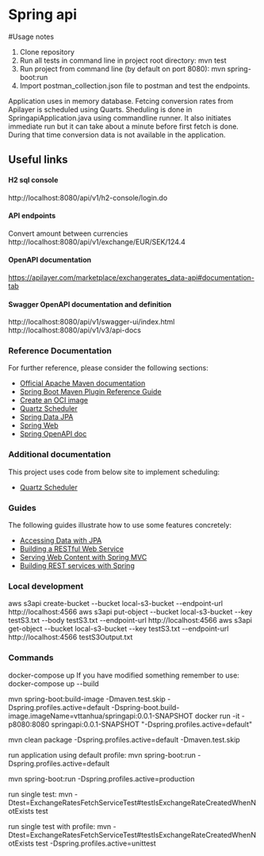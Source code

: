 # Spring api

#Usage notes

1. Clone repository
2. Run all tests in command line in project root directory: mvn  test
3. Run project from command line (by default on port 8080): mvn  spring-boot:run 
4. Import postman_collection.json file to postman and test the endpoints.

Application uses in memory database. Fetcing conversion rates from Apilayer is
scheduled using Quarts. Sheduling is done in SpringapiApplication.java using commandline runner. 
It also initiates immediate run but it can take about a minute before first fetch is done. During that time
conversion data is not available in the application. 

## Useful links

#### H2 sql console
http://localhost:8080/api/v1/h2-console/login.do

#### API endpoints
Convert amount between currencies
http://localhost:8080/api/v1/exchange/EUR/SEK/124.4 

#### OpenAPI documentation
https://apilayer.com/marketplace/exchangerates_data-api#documentation-tab

#### Swagger OpenAPI documentation and definition
http://localhost:8080/api/v1/swagger-ui/index.html
http://localhost:8080/api/v1/v3/api-docs

### Reference Documentation
For further reference, please consider the following sections:

* [Official Apache Maven documentation](https://maven.apache.org/guides/index.html)
* [Spring Boot Maven Plugin Reference Guide](https://docs.spring.io/spring-boot/docs/2.7.0/maven-plugin/reference/html/)
* [Create an OCI image](https://docs.spring.io/spring-boot/docs/2.7.0/maven-plugin/reference/html/#build-image)
* [Quartz Scheduler](https://docs.spring.io/spring-boot/docs/2.7.0/reference/htmlsingle/#boot-features-quartz)
* [Spring Data JPA](https://docs.spring.io/spring-boot/docs/2.7.0/reference/htmlsingle/#boot-features-jpa-and-spring-data)
* [Spring Web](https://docs.spring.io/spring-boot/docs/2.7.0/reference/htmlsingle/#boot-features-developing-web-applications)
* [Spring OpenAPI doc](https://springdoc.org/)

### Additional documentation

This project uses code from below site to implement scheduling:
* [Quartz Scheduler](https://stackabuse.com/guide-to-quartz-with-spring-boot-job-scheduling-and-automation/)


### Guides
The following guides illustrate how to use some features concretely:

* [Accessing Data with JPA](https://spring.io/guides/gs/accessing-data-jpa/)
* [Building a RESTful Web Service](https://spring.io/guides/gs/rest-service/)
* [Serving Web Content with Spring MVC](https://spring.io/guides/gs/serving-web-content/)
* [Building REST services with Spring](https://spring.io/guides/tutorials/bookmarks/)


### Local development
aws s3api create-bucket --bucket local-s3-bucket  --endpoint-url http://localhost:4566
aws s3api put-object  --bucket local-s3-bucket  --key testS3.txt  --body testS3.txt  --endpoint-url http://localhost:4566
aws s3api get-object  --bucket local-s3-bucket  --key testS3.txt  --endpoint-url http://localhost:4566  testS3Output.txt

### Commands

docker-compose up
If you have modified something remember to use:
docker-compose up --build

mvn spring-boot:build-image -Dmaven.test.skip -Dspring.profiles.active=default  -Dspring-boot.build-image.imageName=vttanhua/springapi:0.0.1-SNAPSHOT
docker run -it -p8080:8080 springapi:0.0.1-SNAPSHOT  "-Dspring.profiles.active=default"

mvn clean package -Dspring.profiles.active=default -Dmaven.test.skip

run application using default profile:
mvn spring-boot:run -Dspring.profiles.active=default

mvn spring-boot:run -Dspring.profiles.active=production

run single test:
mvn -Dtest=ExchangeRatesFetchServiceTest#testIsExchangeRateCreatedWhenNotExists test

run single test with profile:
mvn -Dtest=ExchangeRatesFetchServiceTest#testIsExchangeRateCreatedWhenNotExists test -Dspring.profiles.active=unittest
